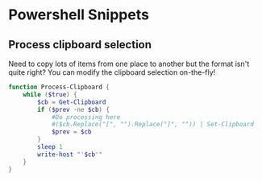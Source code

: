 # Powershell Snippets

## Process clipboard selection

Need to copy lots of items from one place to another but the format isn't quite right? You can modify the clipboard selection on-the-fly!

```Powershell
function Process-Clipboard {
    while ($true) {
        $cb = Get-Clipboard 
        if ($prev -ne $cb) {
            #Do processing here
            #($cb.Replace("[", "").Replace("]", "")) | Set-Clipboard
            $prev = $cb
        }
        sleep 1
        write-host "'$cb'"
    }
}
```